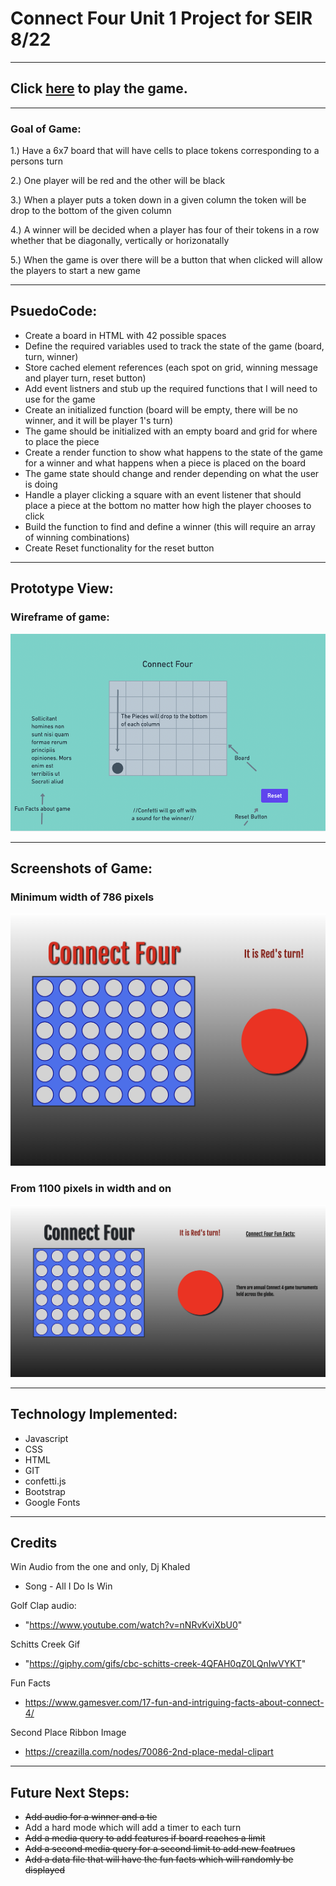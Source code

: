 # Connect Four Unit 1 Project for SEIR 8/22

---

## Click [here](https://chris-elliott-connect-four.netlify.app/) to play the game.
---





### Goal of Game:

1.) Have a 6x7 board that will have cells to place tokens corresponding to a persons turn 

2.) One player will be red and the other will be black 

3.) When a player puts a token down in a given column the token will be drop to the bottom of the given column 

4.) A winner will be decided when a player has four of their tokens in a row whether that be diagonally, vertically or horizonatally

5.) When the game is over there will be a button that when clicked will allow the players to start a new game 

---
## PsuedoCode:

- Create a board in HTML with 42 possible spaces 
- Define the required variables used to track the state of the game (board, turn, winner)
- Store cached element references (each spot on grid, winning message and player turn, reset button)
- Add event listners and stub up the required functions that I will need to use for the game
- Create an initialized function (board will be empty, there will be no winner, and it will be player 1's turn)
- The game should be initialized with an empty board and grid for where to place the piece
- Create a render function to show what happens to the state of the game for a winner and what happens when a piece is placed on the board 
- The game state should change and render depending on what the user is doing 
- Handle a player clicking a square with an event listener that should place a piece at the bottom no matter how high the player chooses to click  
- Build the function to find and define a winner (this will require an array of winning combinations)
- Create Reset functionality for the reset button


---
## Prototype View:
### Wireframe of game:
![connect four wireframe](assets/game-wireframe.png)

---
## Screenshots of Game: 
### Minimum width of 786 pixels
![connect four first screenshot](assets/Screenshot-1.png) 
### From 1100 pixels in width and on
![connect four second screenshot](assets/Screenshot-3.png)

---
## Technology Implemented: 
- Javascript
- CSS
- HTML
- GIT
- confetti.js
- Bootstrap 
- Google Fonts


---
## Credits

Win Audio from the one and only, Dj Khaled 

- Song - All I Do Is Win 

Golf Clap audio: 
  
- "https://www.youtube.com/watch?v=nNRvKviXbU0"

Schitts Creek Gif 
  
- "https://giphy.com/gifs/cbc-schitts-creek-4QFAH0qZ0LQnIwVYKT"

Fun Facts 
  
- https://www.gamesver.com/17-fun-and-intriguing-facts-about-connect-4/

Second Place Ribbon Image

- https://creazilla.com/nodes/70086-2nd-place-medal-clipart

---
## Future Next Steps:

- ~~Add audio for a winner and a tie~~
- Add a hard mode which will add a timer to each turn
- ~~Add a media query to add features if board reaches a limit~~ 
- ~~Add a second media query for a second limit to add new featrues~~ 
- ~~Add a data file that will have the fun facts which will randomly be displayed~~ 